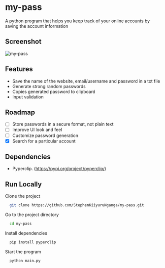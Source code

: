 # my-pass
A python program that helps you keep track of your online accounts by saving the account information

## Screenshot

![my-pass](https://user-images.githubusercontent.com/40911055/166404313-9fc8e638-7f7a-4164-913f-9028e36a1648.png)

## Features

- Save the name of the website, email/username and password in a txt file
- Generate strong random passwords
- Copies generated password to clipboard
- Input validation

## Roadmap

- [ ]  Store passwords in a secure format, not plain text
- [ ]  Improve UI look and feel
- [ ]  Customize password generation
- [x]  Search for a particular account

## Dependencies

- Pyperclip. (https://pypi.org/project/pyperclip/)
    
## Run Locally

Clone the project

```bash
  git clone https://github.com/StephenKiiyuruNganga/my-pass.git
```

Go to the project directory

```bash
  cd my-pass
```

Install dependencies

```bash
  pip install pyperclip
```

Start the program

```bash
  python main.py
```




